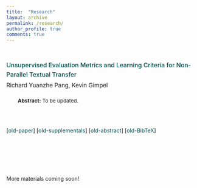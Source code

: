 ```yaml
---
title:  "Research"
layout: archive
permalink: /research/
author_profile: true
comments: true
---
```




<html>
<head>



<style>
p.xsmall {
    line-height: 1.55;
    font-size: 9.5pt;
    margin-left: 0px; 
}

p.small {
    line-height: 1.55;
    font-size: 11.5pt;
    margin-left: 0px; 
}

p.small2 {
    line-height: 2.00;
    font-size: 11.5pt;
    margin-left: 0px; 
}

p.medium {
    line-height: 1.55;
    font-size: 12.5pt;
    margin-left: 0px; 
}

p.big {
    line-height: 1.55;
}

p.noindent {
    line-height: 1.55;
    font-size: 13pt;
}


</style>
</head>


<body>




<br>

<p class="small">
<span style="font-weight:500"> <a href="https://arxiv.org/pdf/1810.11878.pdf" style="font-size: 12pt; color: #004D4D; text-decoration: none"> Unsupervised Evaluation Metrics and Learning Criteria for Non-Parallel Textual Transfer </a> <br> </span>
<span style="line-height:210%"> Richard Yuanzhe Pang, Kevin Gimpel </span>

<p style="font-size:10pt; margin-left: 30px"> <b> Abstract:</b> To be updated.

<br><br>

[<a href="https://arxiv.org/pdf/1810.11878.pdf" style="color: #004D4D; text-decoration: none">old-paper</a>] [<a href="https://arxiv.org/pdf/1810.11878.pdf#page=12" style="color: #004D4D; text-decoration: none">old-supplementals</a>] [<a href="./" style="color: #004D4D; text-decoration: none">old-abstract</a>] [<a href="../misc-files/pang2018transfer.txt" style="color: #004D4D; text-decoration: none">old-BibTeX</a>]
</p>



<br><br>








<br><br>

More materials coming soon!



<p>









